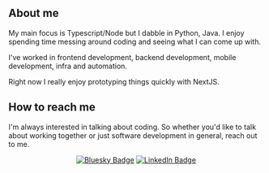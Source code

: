 <h2>About me</h2>

My main focus is Typescript/Node but I dabble in Python, Java.  I enjoy spending time messing around coding and seeing what I can come up with.

I've worked in frontend development, backend development, mobile development, infra and automation.

Right now I really enjoy prototyping things quickly with NextJS.

<h2>How to reach me</h2>

I'm always interested in talking about coding.  So whether you'd like to talk about working together or just software development in general, reach out to me.

<p align="center">
  <a href="https://bsky.app/profile/mikedidomizio.com" target="_blank">
    <img alt="Bluesky Badge" src="https://img.shields.io/badge/-Mike_DiDomizio-blue?style=plastic&logo=Bluesky&logoColor=white&link=https://bsky.app/profile/mikedidomizio.com"/></a>
  <a href="https://www.linkedin.com/in/mikedidomizio/" target="_blank">
    <img alt="LinkedIn Badge" src="https://img.shields.io/badge/-mikedidomizio-blue?style=plastic&logo=Linkedin&logoColor=white&link=https://www.linkedin.com/in/mikedidomizio/" /></a>
</p>
